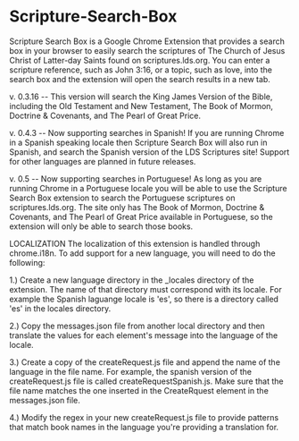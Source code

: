 Scripture-Search-Box
====================
Scripture Search Box is a Google Chrome Extension that provides a search box in your browser to easily search the scriptures of The Church of Jesus Christ of Latter-day Saints found on scriptures.lds.org. You can enter a scripture reference, such as John 3:16, or a topic, such as love, into the search box and the extension will open the search results in a new tab.

v. 0.3.16 -- This version will search the King James Version of the Bible, including the Old Testament and New Testament, The Book of Mormon, Doctrine & Covenants, and The Pearl of Great Price.

v. 0.4.3 -- Now supporting searches in Spanish! If you are running Chrome in a Spanish speaking locale then Scripture Search Box will also run in Spanish, and search the Spanish version of the LDS Scriptures site! Support for other languages are planned in future releases.

v. 0.5 -- Now supporting searches in Portuguese! As long as you are running Chrome in a Portuguese locale you will be able to use the Scripture Search Box extension to search the Portuguese scriptures on scriptures.lds.org. The site only has The Book of Mormon, Doctrine & Covenants, and The Pearl of Great Price available in Portuguese, so the extension will only be able to search those books.

LOCALIZATION The localization of this extension is handled through chrome.i18n. To add support for a new language, you will need to do the following:

1.) Create a new language directory in the _locales directory of the extension. The name of that directory must correspond with its locale. For example the Spanish laguange locale is 'es', so there is a directory called 'es' in the locales directory.

2.) Copy the messages.json file from another local directory and then translate the values for each element's message into the language of the locale.

3.) Create a copy of the createRequest.js file and append the name of the language in the file name. For example, the spanish version of the createRequest.js file is called createRequestSpanish.js. Make sure that the file name matches the one inserted in the CreateRquest element in the messages.json file.

4.) Modify the regex in your new createRequest.js file to provide patterns that match book names in the language you're providing a translation for.